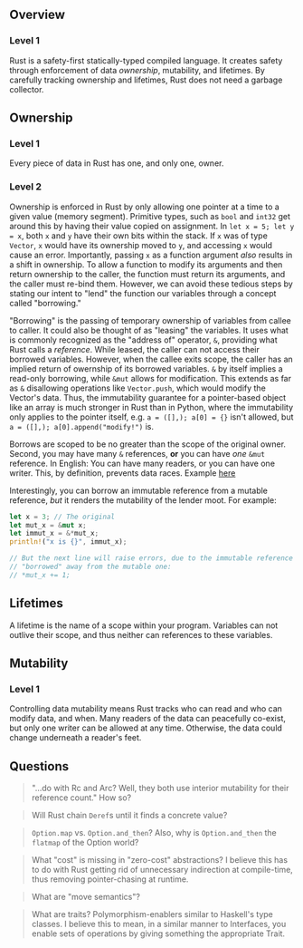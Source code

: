 ## Overview
### Level 1
Rust is a safety-first statically-typed compiled language. It creates safety
through enforcement of data _ownership_, mutability, and lifetimes. By carefully
tracking ownership and lifetimes, Rust does not need a garbage collector.

## Ownership
### Level 1
Every piece of data in Rust has one, and only one, owner.



### Level 2
Ownership is enforced in Rust by only allowing one pointer at a time to a given
value (memory segment). Primitive types, such as `bool` and `int32` get around
this by having their value copied on assignment. In `let x = 5; let y = x`, both
`x` and `y` have their own bits within the stack. If `x` was of type `Vector`,
`x` would have its ownership moved to `y`, and accessing `x` would cause an
error. Importantly, passing `x` as a function argument _also_ results in a shift
in ownership. To allow a function to modify its arguments and then return
ownership to the caller, the function must return its arguments, and the caller
must re-bind them. However, we can avoid these tedious steps by stating our
intent to "lend" the function our variables through a concept called
"borrowing."

"Borrowing" is the passing of temporary ownership of variables from callee to
caller. It could also be thought of as "leasing" the variables. It uses what is
commonly recognized as the "address of" operator, `&`, providing what Rust calls
a _reference_. While leased, the caller can not access their borrowed variables.
However, when the callee exits scope, the caller has an implied return of
owernship of its borrowed variables. `&` by itself implies a read-only
borrowing, while `&mut` allows for modification. This extends as far as `&`
disallowing operations like `Vector.push`, which would modify the Vector's data.
Thus, the immutability guarantee for a pointer-based object like an array is
much stronger in Rust than in Python, where the immutability only applies to the
pointer itself, e.g. `a = ([],); a[0] = {}` isn't allowed, but `a = ([],);
a[0].append("modify!")` is.

Borrows are scoped to be no greater than the scope of the original owner.
Second, you may have many `&` references, __or__ you can have _one_ `&mut`
reference. In English: You can have many readers, or you can have one writer.
This, by definition, prevents data races. Example [here](https://is.gd/76weX4)

Interestingly, you can borrow an immutable reference from a mutable reference,
_but_ it renders the mutability of the lender moot. For example:

```rust
let x = 3; // The original
let mut_x = &mut x;
let immut_x = &*mut_x;
println!("x is {}", immut_x);

// But the next line will raise errors, due to the immutable reference having
// "borrowed" away from the mutable one:
// *mut_x += 1;
```

## Lifetimes
A lifetime is the name of a scope within your program. Variables can not outlive
their scope, and thus neither can references to these variables.

## Mutability
### Level 1
Controlling data mutability means Rust tracks who can read and who can modify
data, and when. Many readers of the data can peacefully co-exist, but only one
writer can be allowed at any time. Otherwise, the data could change underneath a
reader's feet.

## Questions
> "...do with Rc and Arc? Well, they both use interior mutability for their
> reference count." How so?

> Will Rust chain `Deref`s until it finds a concrete value?

> `Option.map` vs. `Option.and_then`? Also, why is `Option.and_then` the
> `flatmap` of the Option world?

> What "cost" is missing in "zero-cost" abstractions?
I believe this has to do with Rust getting rid of unnecessary indirection at
compile-time, thus removing pointer-chasing at runtime.

> What are "move semantics"?

> What are traits?
Polymorphism-enablers similar to Haskell's type classes. I believe this to mean,
in a similar manner to Interfaces, you enable sets of operations by giving
something the appropriate Trait.
